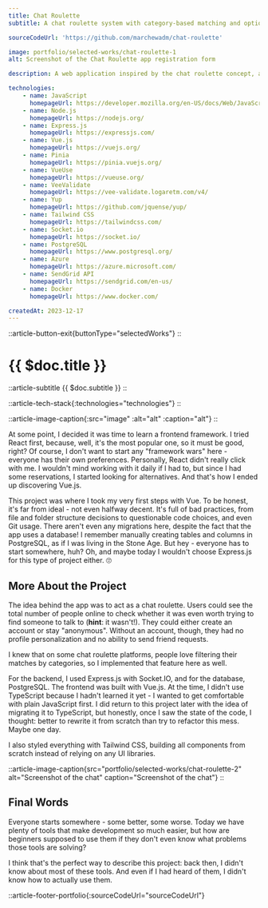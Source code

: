 ```yaml
---
title: Chat Roulette
subtitle: A chat roulette system with category-based matching and optional accounts.

sourceCodeUrl: 'https://github.com/marchewadm/chat-roulette'

image: portfolio/selected-works/chat-roulette-1
alt: Screenshot of the Chat Roulette app registration form

description: A web application inspired by the chat roulette concept, allowing users to connect based on selected categories. Account creation is optional but provides extra features such as profile personalization and friend management for continuing conversations. This was my first larger project built with Vue.js. Looking back, I can see many aspects I would approach differently today, but I believe every developer should go through such an experience - after all, we learn best from our mistakes. Nonetheless, I am fine with this project as it is, as it reminds me of my early days in web development.

technologies:
    - name: JavaScript
      homepageUrl: https://developer.mozilla.org/en-US/docs/Web/JavaScript/
    - name: Node.js
      homepageUrl: https://nodejs.org/
    - name: Express.js
      homepageUrl: https://expressjs.com/
    - name: Vue.js
      homepageUrl: https://vuejs.org/
    - name: Pinia
      homepageUrl: https://pinia.vuejs.org/
    - name: VueUse
      homepageUrl: https://vueuse.org/
    - name: VeeValidate
      homepageUrl: https://vee-validate.logaretm.com/v4/
    - name: Yup
      homepageUrl: https://github.com/jquense/yup/
    - name: Tailwind CSS
      homepageUrl: https://tailwindcss.com/
    - name: Socket.io
      homepageUrl: https://socket.io/
    - name: PostgreSQL
      homepageUrl: https://www.postgresql.org/
    - name: Azure
      homepageUrl: https://azure.microsoft.com/
    - name: SendGrid API
      homepageUrl: https://sendgrid.com/en-us/
    - name: Docker
      homepageUrl: https://www.docker.com/

createdAt: 2023-12-17
---
```


::article-button-exit{buttonType="selectedWorks"}
::

# {{ $doc.title }}

::article-subtitle
{{ $doc.subtitle }}
::

::article-tech-stack{:technologies="technologies"}
::

::article-image-caption{:src="image" :alt="alt" :caption="alt"}
::

At some point, I decided it was time to learn a frontend framework. I tried React first, because, well, it's the most popular one, so it must be good, right? Of course, I don't want to start any "framework wars" here - everyone has their own preferences. Personally, React didn't really click with me. I wouldn't mind working with it daily if I had to, but since I had some reservations, I started looking for alternatives. And that's how I ended up discovering Vue.js.

This project was where I took my very first steps with Vue. To be honest, it's far from ideal - not even halfway decent. It's full of bad practices, from file and folder structure decisions to questionable code choices, and even Git usage. There aren't even any migrations here, despite the fact that the app uses a database! I remember manually creating tables and columns in PostgreSQL, as if I was living in the Stone Age. But hey - everyone has to start somewhere, huh? Oh, and maybe today I wouldn't choose Express.js for this type of project either. :roll_eyes:

## More About the Project

The idea behind the app was to act as a chat roulette. Users could see the total number of people online to check whether it was even worth trying to find someone to talk to (**hint**: it wasn't!). They could either create an account or stay "anonymous". Without an account, though, they had no profile personalization and no ability to send friend requests.

I knew that on some chat roulette platforms, people love filtering their matches by categories, so I implemented that feature here as well.

For the backend, I used Express.js with Socket.IO, and for the database, PostgreSQL. The frontend was built with Vue.js. At the time, I didn't use TypeScript because I hadn't learned it yet - I wanted to get comfortable with plain JavaScript first. I did return to this project later with the idea of migrating it to TypeScript, but honestly, once I saw the state of the code, I thought: better to rewrite it from scratch than try to refactor this mess. Maybe one day.

I also styled everything with Tailwind CSS, building all components from scratch instead of relying on any UI libraries.

::article-image-caption{src="portfolio/selected-works/chat-roulette-2" alt="Screenshot of the chat" caption="Screenshot of the chat"}
::

## Final Words

Everyone starts somewhere - some better, some worse. Today we have plenty of tools that make development so much easier, but how are beginners supposed to use them if they don't even know what problems those tools are solving?

I think that's the perfect way to describe this project: back then, I didn't know about most of these tools. And even if I had heard of them, I didn't know how to actually use them.

::article-footer-portfolio{:sourceCodeUrl="sourceCodeUrl"}